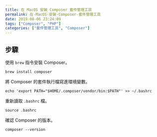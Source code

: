 ```yaml
---
title: 在 MacOS 安裝 Composer 套件管理工具
permalink: 在-MacOS-安裝-Composer-套件管理工具
date: 2019-08-06 23:24:09
tags: ["Composer", "PHP"]
categories: ["套件管理工具", "Composer"]
---
```


## 步驟

使用 `brew` 指令安裝 Composer。

```CMD
brew install composer
```

將 Composer 的套件執行檔寫進環境變數。

```CMD
echo 'export PATH="$HOME/.composer/vendor/bin:$PATH"' >> ~/.bashrc
```

重新讀取 `.bashrc` 檔。

```CMD
source .bashrc
```

確認 Composer 的版本。

```CMD
composer --version
```
